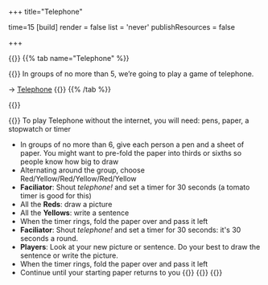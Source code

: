 +++
title="Telephone"

time=15
[build]
  render = false
  list = 'never'
  publishResources = false

+++

{{<tabs name="telephone">}}
{{% tab name="Telephone" %}}

{{<note type="activity" title="Ring Ring Bananaphone">}}
In groups of no more than 5, we’re going to play a game of telephone.

→ [Telephone](https://garticphone.com/)
{{</note>}}
{{% /tab %}}

{{<tab name="Unplugged Version">}}

{{<note type="activity" title="Ring Ring Bananaphone">}}
To play Telephone without the internet, you will need: pens, paper, a stopwatch or timer

- In groups of no more than 6, give each person a pen and a sheet of paper. You might want to pre-fold the paper into thirds or sixths so people know how big to draw
- Alternating around the group, choose Red/Yellow/Red/Yellow/Red/Yellow
- **Faciliator**: Shout _telephone!_ and set a timer for 30 seconds (a tomato timer is good for this)
- All the **Reds**: draw a picture
- All the **Yellows**: write a sentence
- When the timer rings, fold the paper over and pass it left
- **Faciliator**: Shout _telephone!_ and set a timer for 30 seconds: it's 30 seconds a round.
- **Players**: Look at your new picture or sentence. Do your best to draw the sentence or write the picture.
- When the timer rings, fold the paper over and pass it left
- Continue until your starting paper returns to you
  {{</note>}}
  {{</tab>}}
  {{</tabs>}}
